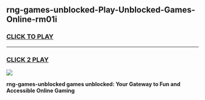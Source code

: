 
## rng-games-unblocked-Play-Unblocked-Games-Online-rm01i
<h3>
<a href="https://premium76.site?title=rng-games-unblocked&ref=25A">CLICK TO PLAY</a></h3>
<hr>

<h3>
<a href="https://premium76.site?title=rng-games-unblocked&ref=25A">CLICK 2 PLAY</a>
  
</h3>

<a href="https://premium76.site?title=rng-games-unblocked&ref=25A"><img src="https://clearcache.store/games.png"></a>


**rng-games-unblocked games unblocked: Your Gateway to Fun and Accessible Online Gaming**
